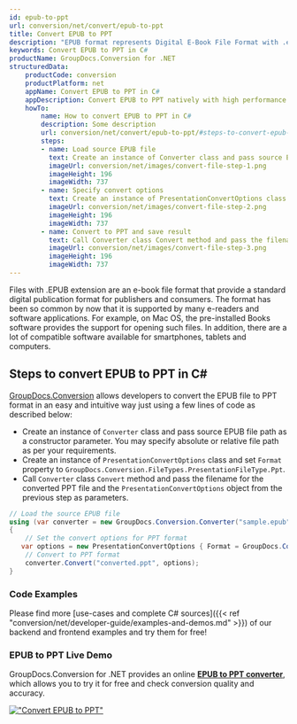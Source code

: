 ```yaml
---
id: epub-to-ppt
url: conversion/net/convert/epub-to-ppt
title: Convert EPUB to PPT
description: "EPUB format represents Digital E-Book File Format with .epub extension. Learn how to convert EPUB to PPT file programmatically in C# language using GroupDocs.Conversion for .NET library."
keywords: Convert EPUB to PPT in C#
productName: GroupDocs.Conversion for .NET
structuredData:
    productCode: conversion
    productPlatform: net
    appName: Convert EPUB to PPT in C#
    appDescription: Convert EPUB to PPT natively with high performance using C# language and server side GroupDocs.Conversion for .NET APIs, without the use of any software like Microsoft or Open Office.
    howTo:
        name: How to convert EPUB to PPT in C# 
        description: Some description
        url: conversion/net/convert/epub-to-ppt/#steps-to-convert-epub-to-ppt-in-c
        steps:
        - name: Load source EPUB file 
          text: Create an instance of Converter class and pass source EPUB file path as a constructor parameter. You may specify absolute or relative file path as per your requirements. 
          imageUrl: conversion/net/images/convert-file-step-1.png
          imageHeight: 196
          imageWidth: 737
        - name: Specify convert options 
          text: Create an instance of PresentationConvertOptions class.
          imageUrl: conversion/net/images/convert-file-step-2.png
          imageHeight: 196
          imageWidth: 737
        - name: Convert to PPT and save result 
          text: Call Converter class Convert method and pass the filename for the converted HTML file and the PresentationConvertOptions object from the previous step as parameters.
          imageUrl: conversion/net/images/convert-file-step-3.png
          imageHeight: 196
          imageWidth: 737
---
```


Files with .EPUB extension are an e-book file format that provide a standard digital publication format for publishers and consumers. The format has been so common by now that it is supported by many e-readers and software applications. For example, on Mac OS, the pre-installed Books software provides the support for opening such files. In addition, there are a lot of compatible software available for smartphones, tablets and computers.

## Steps to convert EPUB to PPT in C#

[GroupDocs.Conversion](https://products.groupdocs.com/conversion/net) allows developers to convert the EPUB file to PPT format in an easy and intuitive way just using a few lines of code as described below:

* Create an instance of `Converter` class and pass source EPUB file path as a constructor parameter. You may specify absolute or relative file path as per your requirements. 
* Create an instance of `PresentationConvertOptions` class and set `Format` property to `GroupDocs.Conversion.FileTypes.PresentationFileType.Ppt`.
* Call `Converter` class `Convert` method and pass the filename for the converted PPT file and the `PresentationConvertOptions` object from the previous step as parameters.

```csharp
// Load the source EPUB file
using (var converter = new GroupDocs.Conversion.Converter("sample.epub"))
{
    // Set the convert options for PPT format
   var options = new PresentationConvertOptions { Format = GroupDocs.Conversion.FileTypes.PresentationFileType.Ppt };
    // Convert to PPT format
    converter.Convert("converted.ppt", options);
}
```

### Code Examples

Please find more [use-cases and complete C# sources]({{< ref "conversion/net/developer-guide/examples-and-demos.md" >}}) of our backend and frontend examples and try them for free!

### EPUB to PPT Live Demo

GroupDocs.Conversion for .NET provides an online [**EPUB to PPT converter**](https://products.groupdocs.app/conversion/epub-to-ppt), which allows you to try it for free and check conversion quality and accuracy.

[!["Convert EPUB to PPT"](conversion/net/images/convert-to-ppt/convert-epub-to-ppt.png)](https://products.groupdocs.app/conversion/epub-to-ppt)